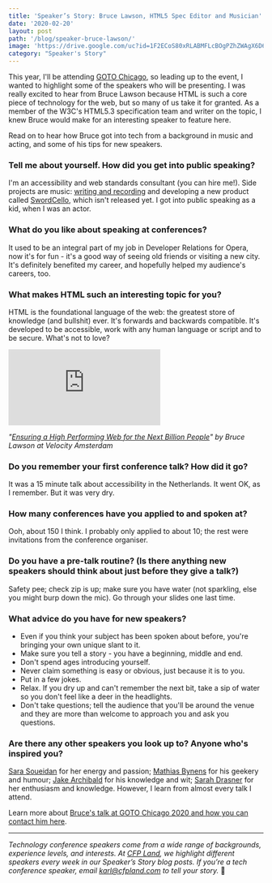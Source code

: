 ```yaml
---
title: 'Speaker’s Story: Bruce Lawson, HTML5 Spec Editor and Musician'
date: '2020-02-20'
layout: post
path: '/blog/speaker-bruce-lawson/'
image: 'https://drive.google.com/uc?id=1F2ECoS80xRLABMFLcBOgPZhZWAgX6D65'
category: "Speaker's Story"
---
```


This year, I'll be attending [GOTO Chicago](https://gotochgo.com/2020/), so leading up to the event, I wanted to highlight some of the
speakers who will be presenting. I was really excited to hear from Bruce Lawson because HTML is such a core piece of technology for
the web, but so many of us take it for granted. As a member of the W3C's HTML5.3 specification team and writer on the topic, I knew
Bruce would make for an interesting speaker to feature here.

Read on to hear how Bruce got into tech from a background in music and acting, and some of his tips for new speakers.

<!--more-->

### Tell me about yourself. How did you get into public speaking?

I'm an accessibility and web standards consultant (you can hire me!). Side projects are music: [writing and recording](https://www.brucelawson.co.uk/category/my-music/) and developing a new product called [SwordCello](https://twitter.com/swordcello), which isn't released yet. I got into public speaking as a kid, when I was an actor.

### What do you like about speaking at conferences?

It used to be an integral part of my job in Developer Relations for Opera, now it's for fun - it's a good way of seeing old friends or visiting a new city. It's definitely benefited my career, and hopefully helped my audience's careers, too.

### What makes HTML such an interesting topic for you?

HTML is the foundational language of the web: the greatest store of knowledge (and bullshit) ever. It's forwards and backwards compatible. It's developed to be accessible, work with any human language or script and to be secure. What's not to love?

<div class='embed-container'><iframe src='https://www.youtube.com/embed/f6As5HEkG5E' frameborder='0' allowfullscreen></iframe></div>

_"[Ensuring a High Performing Web for the Next Billion People](https://www.youtube.com/watch?v=f6As5HEkG5E)" by Bruce Lawson at Velocity Amsterdam_

### Do you remember your first conference talk? How did it go?

It was a 15 minute talk about accessibility in the Netherlands. It went OK, as I remember. But it was very dry.

### How many conferences have you applied to and spoken at?

Ooh, about 150 I think. I probably only applied to about 10; the rest were invitations from the conference organiser.

### Do you have a pre-talk routine? (Is there anything new speakers should think about just before they give a talk?)

Safety pee; check zip is up; make sure you have water (not sparkling, else you might burp down the mic). Go through your slides one last time.

### What advice do you have for new speakers?

- Even if you think your subject has been spoken about before, you're bringing your own unique slant to it.
- Make sure you tell a story - you have a beginning, middle and end.
- Don't spend ages introducing yourself.
- Never claim something is easy or obvious, just because it is to you.
- Put in a few jokes.
- Relax. If you dry up and can't remember the next bit, take a sip of water so you don't feel like a deer in the headlights.
- Don't take questions; tell the audience that you'll be around the venue and they are more than welcome to approach you and ask you questions.

### Are there any other speakers you look up to? Anyone who's inspired you?

[Sara Soueidan](https://twitter.com/SaraSoueidan) for her energy and passion; [Mathias Bynens](https://twitter.com/mathias) for his geekery and humour; [Jake Archibald](https://twitter.com/jaffathecake) for his knowledge and wit; [Sarah Drasner](https://twitter.com/sarah_edo) for her enthusiasm and knowledge. However, I learn from almost every talk I attend.

Learn more about [Bruce's talk at GOTO Chicago 2020 and how you can contact him here](https://gotochgo.com/2020/speakers/1263/bruce-lawson).

---

_Technology conference speakers come from a wide range of backgrounds, experience levels, and interests. At [CFP Land](https://www.cfpland.com/), we highlight different speakers every week in our Speaker’s Story blog posts. If you’re a tech conference speaker, email [karl@cfpland.com](mailto:karl@cfpland.com) to tell your story._ 💌
